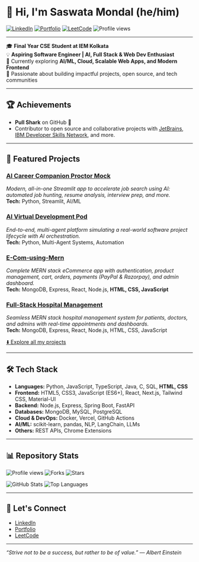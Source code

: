 # 👋 Hi, I'm Saswata Mondal (he/him)

[![LinkedIn](https://img.shields.io/badge/LinkedIn-blue?logo=linkedin&logoColor=white)](https://www.linkedin.com/in/saswatamondal/)
[![Portfolio](https://img.shields.io/badge/Portfolio-grey?logo=vercel&logoColor=white)](https://saswatamondal.vercel.app/)
[![LeetCode](https://img.shields.io/badge/LeetCode-orange?logo=leetcode&logoColor=white)](https://leetcode.com/u/saswatamondal/)
![Profile views](https://komarev.com/ghpvc/?username=msaswata15&color=blueviolet)

---

🎓 **Final Year CSE Student at IEM Kolkata**  
💡 **Aspiring Software Engineer | AI, Full Stack & Web Dev Enthusiast**  
🌱 Currently exploring **AI/ML, Cloud, Scalable Web Apps, and Modern Frontend**  
🚀 Passionate about building impactful projects, open source, and tech communities

---

## 🏆 Achievements
- **Pull Shark** on GitHub 🦈
- Contributor to open source and collaborative projects with [JetBrains](https://github.com/JetBrains), [IBM Developer Skills Network](https://github.com/ibm-developer-skills-network), and more.

---

## 💼 Featured Projects

### [AI Career Companion Proctor Mock](https://github.com/msaswata15/AI-Career-Companion-Proctor-Mock)
*Modern, all-in-one Streamlit app to accelerate job search using AI: automated job hunting, resume analysis, interview prep, and more.*  
**Tech:** Python, Streamlit, AI/ML

### [AI Virtual Development Pod](https://github.com/msaswata15/AI_VIRTUAL_DEVELOPMENT_POD)
*End-to-end, multi-agent platform simulating a real-world software project lifecycle with AI orchestration.*  
**Tech:** Python, Multi-Agent Systems, Automation

### [E-Com-using-Mern](https://github.com/msaswata15/E-Com-using-Mern)
*Complete MERN stack eCommerce app with authentication, product management, cart, orders, payments (PayPal & Razorpay), and admin dashboard.*  
**Tech:** MongoDB, Express, React, Node.js, **HTML, CSS, JavaScript**

### [Full-Stack Hospital Management](https://github.com/msaswata15/Full-Stack-Hospital-Management)
*Seamless MERN stack hospital management system for patients, doctors, and admins with real-time appointments and dashboards.*  
**Tech:** MongoDB, Express, React, Node.js, HTML, CSS, JavaScript

[⬇️ Explore all my projects](https://github.com/msaswata15?tab=repositories)

---

## 🛠️ Tech Stack

- **Languages:** Python, JavaScript, TypeScript, Java, C, SQL, **HTML, CSS**
- **Frontend:** HTML5, CSS3, JavaScript (ES6+), React, Next.js, Tailwind CSS, Material-UI
- **Backend:** Node.js, Express, Spring Boot, FastAPI
- **Databases:** MongoDB, MySQL, PostgreSQL
- **Cloud & DevOps:** Docker, Vercel, GitHub Actions
- **AI/ML:** scikit-learn, pandas, NLP, LangChain, LLMs
- **Others:** REST APIs, Chrome Extensions

---

## 📊 Repository Stats

![Profile views](https://komarev.com/ghpvc/?username=msaswata15&color=blueviolet)
![Forks](https://img.shields.io/github/forks/msaswata15/E-Com-using-Mern?style=social)
![Stars](https://img.shields.io/github/stars/msaswata15/E-Com-using-Mern?style=social)
<!-- Clones: Check in GitHub Insights > Traffic tab (not available as a badge) -->

![GitHub Stats](https://github-readme-stats.vercel.app/api?username=msaswata15&show_icons=true&theme=tokyonight)
![Top Languages](https://github-readme-stats.vercel.app/api/top-langs/?username=msaswata15&layout=compact&theme=tokyonight)

---

## 🤝 Let's Connect

- [LinkedIn](https://www.linkedin.com/in/saswatamondal/)
- [Portfolio](https://saswatamondal.vercel.app/)
- [LeetCode](https://leetcode.com/u/saswatamondal/)

---

*“Strive not to be a success, but rather to be of value.” — Albert Einstein*
